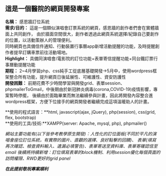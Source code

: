 ## 這是一個醫院的網頁開發專案  
**名稱：** 感恩牆訂位系統  
**需求/目的：** 這是一個類似演唱會訂票系統的網頁，感恩牆的創作者們會在實體牆面上共同創作，
由於牆面空間很大，創作者透過此網頁系統選擇/紀錄自己要創作的位置，以活動策辦人的管理便利。  
同時網頁也具備信件通知、行動裝置行事曆app新增活動提醒的功能，及時提醒創作者提早訂購車票前往活動場地。  
**Highlight：** 具備同演唱會/電影院的訂位功能+表單寄信提醒功能+同台鐵訂票行事曆動提醒功能  
**期程：** 2~4月學習php、css純手工從底層基礎開發->5月中，使用wordpress框架整合所有功能，提升網頁日後延展性、可維護性、資安防護性  
**開發困難：** 前期花費不少時間學習與開發grid、表單session、phpmailerToGmail，中後期由於新冠肺炎病毒(corona,COVID-19)疫情影響，專案暫時停擺，
後續由於面臨畢業而無法繼續參與計畫，因此將開發內容整合進wordpress框架，方便下位接手的網頁開發者繼續完成這項溫暖助人的計畫。
  
**使用的程式語言：**html, javascript(ajax, jQuery), php(session), css(grid, flex, bootstrap)  
**使用的工具/技術:**XAMPP(server: Apache, mysql, php), phpmailer()  
  
*網站主要功能有(以下皆參考教學原生開發)：人性化的訂位面板(不同於平凡的演唱會座位訂位系統，有實際的圖片、直觀的選擇、良好點擊的回饋)、  表單(填寫再次確認、檢查資料輸入、遺漏必填警告)、表單寄送至資料庫、表單寄確認信至email*
*後續將持續新增：訂位填寫表單的block機制、利用session優化每個頁面的訪問權限、RWD更好的grid panel*

**_在此提前敬祝專案順利_**


